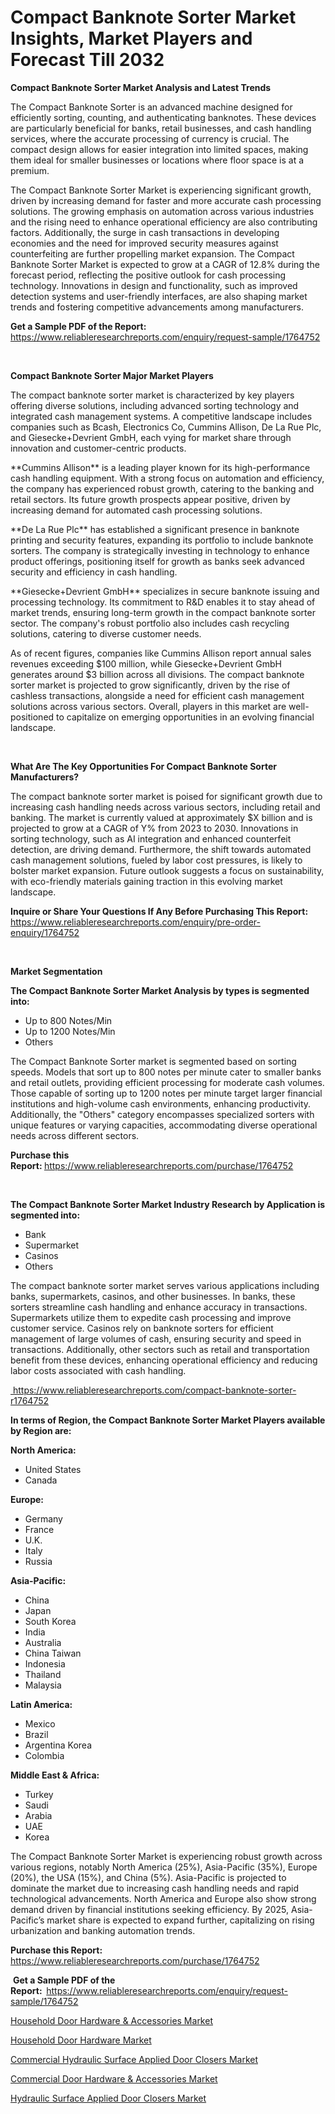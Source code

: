<p><h1>Compact Banknote Sorter Market Insights, Market Players and Forecast Till 2032</h1></p><p><strong>Compact Banknote Sorter Market Analysis and Latest Trends</strong></p>
<p><p>The Compact Banknote Sorter is an advanced machine designed for efficiently sorting, counting, and authenticating banknotes. These devices are particularly beneficial for banks, retail businesses, and cash handling services, where the accurate processing of currency is crucial. The compact design allows for easier integration into limited spaces, making them ideal for smaller businesses or locations where floor space is at a premium.</p><p>The Compact Banknote Sorter Market is experiencing significant growth, driven by increasing demand for faster and more accurate cash processing solutions. The growing emphasis on automation across various industries and the rising need to enhance operational efficiency are also contributing factors. Additionally, the surge in cash transactions in developing economies and the need for improved security measures against counterfeiting are further propelling market expansion. The Compact Banknote Sorter Market is expected to grow at a CAGR of 12.8% during the forecast period, reflecting the positive outlook for cash processing technology. Innovations in design and functionality, such as improved detection systems and user-friendly interfaces, are also shaping market trends and fostering competitive advancements among manufacturers.</p></p>
<p><strong>Get a Sample PDF of the Report:&nbsp;</strong> <a href="https://www.reliableresearchreports.com/enquiry/request-sample/1764752?utm_campaign=34&utm_medium=2&utm_source=Github&utm_content=ia&utm_term=11042025&utm_id=compact-banknote-sorter">https://www.reliableresearchreports.com/enquiry/request-sample/1764752</a></p>
<p>&nbsp;</p>
<p><strong>Compact Banknote Sorter Major Market Players</strong></p>
<p><p>The compact banknote sorter market is characterized by key players offering diverse solutions, including advanced sorting technology and integrated cash management systems. A competitive landscape includes companies such as Bcash, Electronics Co, Cummins Allison, De La Rue Plc, and Giesecke+Devrient GmbH, each vying for market share through innovation and customer-centric products.</p><p>**Cummins Allison** is a leading player known for its high-performance cash handling equipment. With a strong focus on automation and efficiency, the company has experienced robust growth, catering to the banking and retail sectors. Its future growth prospects appear positive, driven by increasing demand for automated cash processing solutions.</p><p>**De La Rue Plc** has established a significant presence in banknote printing and security features, expanding its portfolio to include banknote sorters. The company is strategically investing in technology to enhance product offerings, positioning itself for growth as banks seek advanced security and efficiency in cash handling.</p><p>**Giesecke+Devrient GmbH** specializes in secure banknote issuing and processing technology. Its commitment to R&D enables it to stay ahead of market trends, ensuring long-term growth in the compact banknote sorter sector. The company's robust portfolio also includes cash recycling solutions, catering to diverse customer needs.</p><p>As of recent figures, companies like Cummins Allison report annual sales revenues exceeding $100 million, while Giesecke+Devrient GmbH generates around $3 billion across all divisions. The compact banknote sorter market is projected to grow significantly, driven by the rise of cashless transactions, alongside a need for efficient cash management solutions across various sectors. Overall, players in this market are well-positioned to capitalize on emerging opportunities in an evolving financial landscape.</p></p>
<p>&nbsp;</p>
<p><strong>What Are The Key Opportunities For Compact Banknote Sorter Manufacturers?</strong></p>
<p><p>The compact banknote sorter market is poised for significant growth due to increasing cash handling needs across various sectors, including retail and banking. The market is currently valued at approximately $X billion and is projected to grow at a CAGR of Y% from 2023 to 2030. Innovations in sorting technology, such as AI integration and enhanced counterfeit detection, are driving demand. Furthermore, the shift towards automated cash management solutions, fueled by labor cost pressures, is likely to bolster market expansion. Future outlook suggests a focus on sustainability, with eco-friendly materials gaining traction in this evolving market landscape.</p></p>
<p><strong>Inquire or Share Your Questions If Any Before Purchasing This Report:</strong> <a href="https://www.reliableresearchreports.com/enquiry/pre-order-enquiry/1764752?utm_campaign=34&utm_medium=2&utm_source=Github&utm_content=ia&utm_term=11042025&utm_id=compact-banknote-sorter">https://www.reliableresearchreports.com/enquiry/pre-order-enquiry/1764752</a></p>
<p>&nbsp;</p>
<p><strong>Market Segmentation</strong></p>
<p><strong>The Compact Banknote Sorter Market Analysis by types is segmented into:</strong></p>
<p><ul><li>Up to 800 Notes/Min</li><li>Up to 1200 Notes/Min</li><li>Others</li></ul></p>
<p><p>The Compact Banknote Sorter market is segmented based on sorting speeds. Models that sort up to 800 notes per minute cater to smaller banks and retail outlets, providing efficient processing for moderate cash volumes. Those capable of sorting up to 1200 notes per minute target larger financial institutions and high-volume cash environments, enhancing productivity. Additionally, the "Others" category encompasses specialized sorters with unique features or varying capacities, accommodating diverse operational needs across different sectors.</p></p>
<p><strong>Purchase this Report:&nbsp;</strong><a href="https://www.reliableresearchreports.com/purchase/1764752?utm_campaign=34&utm_medium=2&utm_source=Github&utm_content=ia&utm_term=11042025&utm_id=compact-banknote-sorter">https://www.reliableresearchreports.com/purchase/1764752</a></p>
<p>&nbsp;</p>
<p><strong>The Compact Banknote Sorter Market Industry Research by Application is segmented into:</strong></p>
<p><ul><li>Bank</li><li>Supermarket</li><li>Casinos</li><li>Others</li></ul></p>
<p><p>The compact banknote sorter market serves various applications including banks, supermarkets, casinos, and other businesses. In banks, these sorters streamline cash handling and enhance accuracy in transactions. Supermarkets utilize them to expedite cash processing and improve customer service. Casinos rely on banknote sorters for efficient management of large volumes of cash, ensuring security and speed in transactions. Additionally, other sectors such as retail and transportation benefit from these devices, enhancing operational efficiency and reducing labor costs associated with cash handling.</p></p>
<p><a href="https://www.reliableresearchreports.com/compact-banknote-sorter-r1764752?utm_campaign=34&utm_medium=2&utm_source=Github&utm_content=ia&utm_term=11042025&utm_id=compact-banknote-sorter">&nbsp;https://www.reliableresearchreports.com/compact-banknote-sorter-r1764752</a></p>
<p><strong>In terms of Region, the Compact Banknote Sorter Market Players available by Region are:</strong></p>
<p>
    <p> <strong> North America: </strong>
        <ul>
            <li>United States</li>
            <li>Canada</li>
        </ul>
        </p> 
    <p> <strong> Europe: </strong>
        <ul>
            <li>Germany</li>
            <li>France</li>
            <li>U.K.</li>
            <li>Italy</li>
            <li>Russia</li>
        </ul>
        </p> 
    <p> <strong> Asia-Pacific: </strong>
        <ul>
            <li>China</li>
            <li>Japan</li>
            <li>South Korea</li>
            <li>India</li>
            <li>Australia</li>
            <li>China Taiwan</li>
            <li>Indonesia</li>
            <li>Thailand</li>
            <li>Malaysia</li>
        </ul>
        </p> 
    <p> <strong> Latin America: </strong>
        <ul>
            <li>Mexico</li>
            <li>Brazil</li>
            <li>Argentina Korea</li>
            <li>Colombia</li>
        </ul>
        </p> 
    <p> <strong> Middle East & Africa: </strong>
        <ul>
            <li>Turkey</li>
            <li>Saudi</li>
            <li>Arabia</li>
            <li>UAE</li>
            <li>Korea</li>
        </ul>
    </p>
    </p>
<p><p>The Compact Banknote Sorter Market is experiencing robust growth across various regions, notably North America (25%), Asia-Pacific (35%), Europe (20%), the USA (15%), and China (5%). Asia-Pacific is projected to dominate the market due to increasing cash handling needs and rapid technological advancements. North America and Europe also show strong demand driven by financial institutions seeking efficiency. By 2025, Asia-Pacific’s market share is expected to expand further, capitalizing on rising urbanization and banking automation trends.</p></p>
<p><strong>Purchase this Report: </strong><a href="https://www.reliableresearchreports.com/purchase/1764752?utm_campaign=34&utm_medium=2&utm_source=Github&utm_content=ia&utm_term=11042025&utm_id=compact-banknote-sorter">https://www.reliableresearchreports.com/purchase/1764752</a></p>
<p>&nbsp;<strong>Get a Sample PDF of the Report:&nbsp;&nbsp;</strong><a href="https://www.reliableresearchreports.com/enquiry/request-sample/1764752?utm_campaign=34&utm_medium=2&utm_source=Github&utm_content=ia&utm_term=11042025&utm_id=compact-banknote-sorter">https://www.reliableresearchreports.com/enquiry/request-sample/1764752</a></p>
<p><strong></strong></p>
<p><p><a href="https://github.com/salodipura00/Market-Research-Report-List-1/blob/main/household-door-hardware-accessories-market.md?utm_campaign=34&utm_medium=2&utm_source=Github&utm_content=ia&utm_term=11042025&utm_id=compact-banknote-sorter">Household Door Hardware & Accessories Market</a></p><p><a href="https://github.com/viipposahko25/Market-Research-Report-List-1/blob/main/household-door-hardware-market.md?utm_campaign=34&utm_medium=2&utm_source=Github&utm_content=ia&utm_term=11042025&utm_id=compact-banknote-sorter">Household Door Hardware Market</a></p><p><a href="https://github.com/skerretflossie9297/Market-Research-Report-List-1/blob/main/commercial-hydraulic-surface-applied-door-closers-market.md?utm_campaign=34&utm_medium=2&utm_source=Github&utm_content=ia&utm_term=11042025&utm_id=compact-banknote-sorter">Commercial Hydraulic Surface Applied Door Closers Market</a></p><p><a href="https://github.com/donnettaletizia/Market-Research-Report-List-1/blob/main/commercial-door-hardware-accessories-market.md?utm_campaign=34&utm_medium=2&utm_source=Github&utm_content=ia&utm_term=11042025&utm_id=compact-banknote-sorter">Commercial Door Hardware & Accessories Market</a></p><p><a href="https://github.com/shondapmbau/Market-Research-Report-List-1/blob/main/hydraulic-surface-applied-door-closers-market.md?utm_campaign=34&utm_medium=2&utm_source=Github&utm_content=ia&utm_term=11042025&utm_id=compact-banknote-sorter">Hydraulic Surface Applied Door Closers Market</a></p></p>